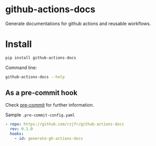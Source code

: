 # github-actions-docs

Generate documentations for github actions and reusable workflows.

# Install

```bash
pip install github-actions-docs
```

Command line:

```bash
github-actions-docs --help
```

## As a pre-commit hook

Check [pre-commit](https://github.com/pre-commit/pre-commit) for further information.

Sample `.pre-commit-config.yaml`

```yaml
- repo: https://github.com/rzjfr/github-actions-docs
  rev: 0.1.0
  hooks:
    - id: generate-gh-actions-docs
```
